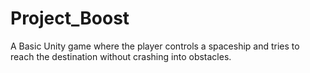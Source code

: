 # Project_Boost

A Basic Unity game where the player controls a spaceship and tries to reach the destination without crashing into obstacles.
